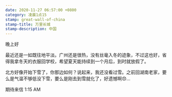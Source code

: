```yaml
---
date: 2020-11-27 06:57:00 +0800
category: 凌晨1点15
stamp: great-wall-of-china
stamp-title: 万里长城
stamp-description: 中国
---
```


晚上好

最近还是一如既往地平淡。广州还是很热，没有丝毫入冬的迹象，不过这也好，省得我拿冬天的衣服回学校，希望夏天能持续到一个月后，到时就放假了。

北方好像开始下雪了，你那边如何？说起来，我还没看过雪。之前回湖南老家，要么是气温不够低没下雪，要么是刚去到雪就化了，好遗憾啊😞…


期待来信
1:15 AM